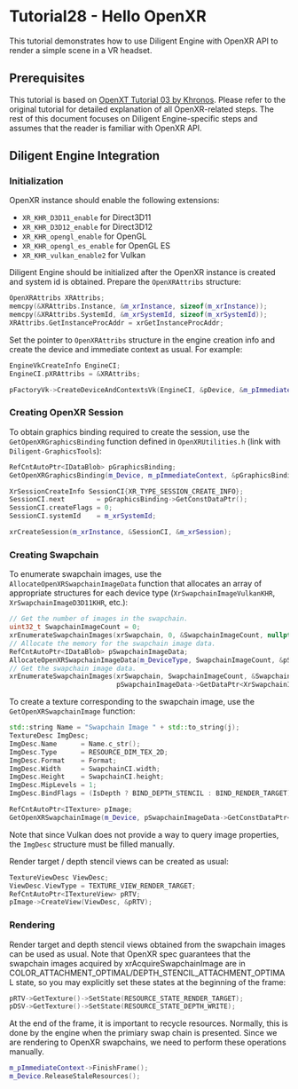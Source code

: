 # Tutorial28 - Hello OpenXR

This tutorial demonstrates how to use Diligent Engine with OpenXR API to render a simple scene in a VR headset.


## Prerequisites

This tutorial is based on [OpenXT Tutorial 03 by Khronos](https://openxr-tutorial.com//android/vulkan/3-graphics.html).
Please refer to the original tutorial for detailed explanation of all OpenXR-related steps.
The rest of this document focuses on Diligent Engine-specific steps and assumes that the reader is familiar with OpenXR API.


## Diligent Engine Integration

### Initialization

OpenXR instance should enable the following extensions:

* `XR_KHR_D3D11_enable` for Direct3D11
* `XR_KHR_D3D12_enable` for Direct3D12
* `XR_KHR_opengl_enable` for OpenGL
* `XR_KHR_opengl_es_enable` for OpenGL ES
* `XR_KHR_vulkan_enable2` for Vulkan

Diligent Engine should be initialized after the OpenXR instance is created and system id is obtained.
Prepare the `OpenXRAttribs` structure:

```cpp
OpenXRAttribs XRAttribs;
memcpy(&XRAttribs.Instance, &m_xrInstance, sizeof(m_xrInstance));
memcpy(&XRAttribs.SystemId, &m_xrSystemId, sizeof(m_xrSystemId));
XRAttribs.GetInstanceProcAddr = xrGetInstanceProcAddr;
```

Set the pointer to `OpenXRAttribs` structure in the engine creation info
and create the device and immediate context as usual. For example:

```cpp
EngineVkCreateInfo EngineCI;
EngineCI.pXRAttribs = &XRAttribs;

pFactoryVk->CreateDeviceAndContextsVk(EngineCI, &pDevice, &m_pImmediateContext);
```


### Creating OpenXR Session

To obtain graphics binding required to create the session, use the `GetOpenXRGraphicsBinding`
function defined in `OpenXRUtilities.h` (link with `Diligent-GraphicsTools`):

```cpp
RefCntAutoPtr<IDataBlob> pGraphicsBinding;
GetOpenXRGraphicsBinding(m_Device, m_pImmediateContext, &pGraphicsBinding);

XrSessionCreateInfo SessionCI{XR_TYPE_SESSION_CREATE_INFO};
SessionCI.next        = pGraphicsBinding->GetConstDataPtr();
SessionCI.createFlags = 0;
SessionCI.systemId    = m_xrSystemId;

xrCreateSession(m_xrInstance, &SessionCI, &m_xrSession);
```


### Creating Swapchain

To enumerate swapchain images, use the `AllocateOpenXRSwapchainImageData` function that
allocates an array of appropriate structures for each device type (`XrSwapchainImageVulkanKHR`,
`XrSwapchainImageD3D11KHR`, etc.):

```cpp
// Get the number of images in the swapchain.
uint32_t SwapchainImageCount = 0;
xrEnumerateSwapchainImages(xrSwapchain, 0, &SwapchainImageCount, nullptr);
// Allocate the memory for the swapchain image data.
RefCntAutoPtr<IDataBlob> pSwapchainImageData;
AllocateOpenXRSwapchainImageData(m_DeviceType, SwapchainImageCount, &pSwapchainImageData);
// Get the swapchain image data.
xrEnumerateSwapchainImages(xrSwapchain, SwapchainImageCount, &SwapchainImageCount,
                           pSwapchainImageData->GetDataPtr<XrSwapchainImageBaseHeader>());
```

To create a texture corresponding to the swapchain image, use the `GetOpenXRSwapchainImage` function:

```cpp
std::string Name = "Swapchain Image " + std::to_string(j);
TextureDesc ImgDesc;
ImgDesc.Name      = Name.c_str();
ImgDesc.Type      = RESOURCE_DIM_TEX_2D;
ImgDesc.Format    = Format;
ImgDesc.Width     = SwapchainCI.width;
ImgDesc.Height    = SwapchainCI.height;
ImgDesc.MipLevels = 1;
ImgDesc.BindFlags = (IsDepth ? BIND_DEPTH_STENCIL : BIND_RENDER_TARGET) | BIND_SHADER_RESOURCE;

RefCntAutoPtr<ITexture> pImage;
GetOpenXRSwapchainImage(m_Device, pSwapchainImageData->GetConstDataPtr<XrSwapchainImageBaseHeader>(), j, ImgDesc, &pImage);
```

Note that since Vulkan does not provide a way to query image properties, the `ImgDesc` structure must be filled manually.

Render target / depth stencil views can be created as usual:

```cpp
TextureViewDesc ViewDesc;
ViewDesc.ViewType = TEXTURE_VIEW_RENDER_TARGET;
RefCntAutoPtr<ITextureView> pRTV;
pImage->CreateView(ViewDesc, &pRTV);
```

### Rendering

Render target and depth stencil views obtained from the swapchain images can be used as usual.
Note that OpenXR spec guarantees that the swapchain images acquired by xrAcquireSwapchainImage are in
COLOR_ATTACHMENT_OPTIMAL/DEPTH_STENCIL_ATTACHMENT_OPTIMAL state, so you may explicitly set these
states at the beginning of the frame:

```cpp
pRTV->GetTexture()->SetState(RESOURCE_STATE_RENDER_TARGET);
pDSV->GetTexture()->SetState(RESOURCE_STATE_DEPTH_WRITE);
```

At the end of the frame, it is important to recycle resources.
Normally, this is done by the engine when the primiary swap chain is presented.
Since we are rendering to OpenXR swapchains, we need to perform these operations manually.

```cpp
m_pImmediateContext->FinishFrame();
m_Device.ReleaseStaleResources();
```
